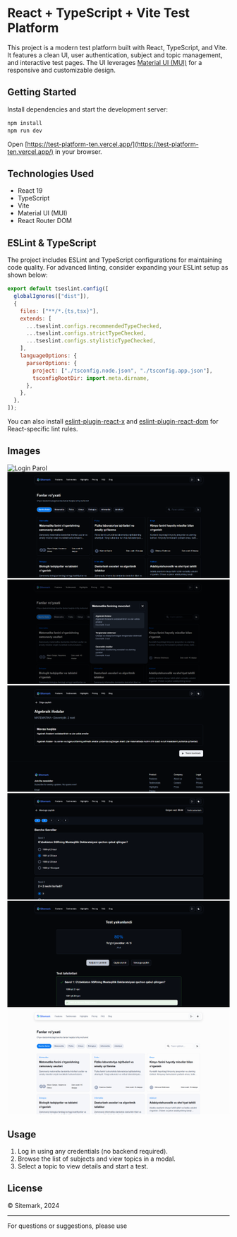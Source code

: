 # React + TypeScript + Vite Test Platform

This project is a modern test platform built with React, TypeScript, and Vite. It features a clean UI, user authentication, subject and topic management, and interactive test pages. The UI leverages [Material UI (MUI)](https://mui.com/) for a responsive and customizable design.

## Getting Started

Install dependencies and start the development server:

```sh
npm install
npm run dev
```

Open [https://test-platform-ten.vercel.app/](https://test-platform-ten.vercel.app/) in your browser.

## Technologies Used

- React 19
- TypeScript
- Vite
- Material UI (MUI)
- React Router DOM

## ESLint & TypeScript

The project includes ESLint and TypeScript configurations for maintaining code quality. For advanced linting, consider expanding your ESLint setup as shown below:

```js
export default tseslint.config([
  globalIgnores(["dist"]),
  {
    files: ["**/*.{ts,tsx}"],
    extends: [
      ...tseslint.configs.recommendedTypeChecked,
      ...tseslint.configs.strictTypeChecked,
      ...tseslint.configs.stylisticTypeChecked,
    ],
    languageOptions: {
      parserOptions: {
        project: ["./tsconfig.node.json", "./tsconfig.app.json"],
        tsconfigRootDir: import.meta.dirname,
      },
    },
  },
]);
```

You can also install [eslint-plugin-react-x](https://github.com/Rel1cx/eslint-react/tree/main/packages/plugins/eslint-plugin-react-x) and [eslint-plugin-react-dom](https://github.com/Rel1cx/eslint-react/tree/main/packages/plugins/eslint-plugin-react-dom) for React-specific lint rules.

## Images

![Login Parol](public/login.png.png)
![Landing page](public/dash.png)
![Topic](public/topic.png)
![Information](public/ex.png)
![Test](public/test.png)
![Result](public/rezult.png)
![Light](public/light.png)

## Usage

1. Log in using any credentials (no backend required).
2. Browse the list of subjects and view topics in a modal.
3. Select a topic to view details and start a test.

## License

© Sitemark, 2024

---

For questions or suggestions, please use
